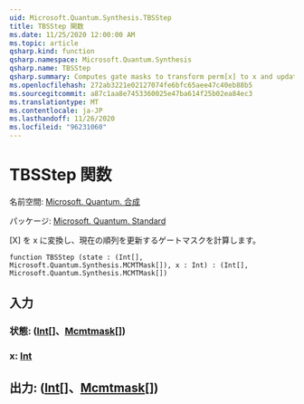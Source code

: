```yaml
---
uid: Microsoft.Quantum.Synthesis.TBSStep
title: TBSStep 関数
ms.date: 11/25/2020 12:00:00 AM
ms.topic: article
qsharp.kind: function
qsharp.namespace: Microsoft.Quantum.Synthesis
qsharp.name: TBSStep
qsharp.summary: Computes gate masks to transform perm[x] to x and updates the current permutation.
ms.openlocfilehash: 272ab3221e02127074fe6bfc65aee47c40eb88b5
ms.sourcegitcommit: a87c1aa8e7453360025e47ba614f25b02ea84ec3
ms.translationtype: MT
ms.contentlocale: ja-JP
ms.lasthandoff: 11/26/2020
ms.locfileid: "96231060"
---
```

# <a name="tbsstep-function"></a>TBSStep 関数

名前空間: [Microsoft. Quantum. 合成](xref:Microsoft.Quantum.Synthesis)

パッケージ: [Microsoft. Quantum. Standard](https://nuget.org/packages/Microsoft.Quantum.Standard)


[X] を x に変換し、現在の順列を更新するゲートマスクを計算します。

```qsharp
function TBSStep (state : (Int[], Microsoft.Quantum.Synthesis.MCMTMask[]), x : Int) : (Int[], Microsoft.Quantum.Synthesis.MCMTMask[])
```


## <a name="input"></a>入力

### <a name="state--intmcmtmask"></a>状態: ([Int](xref:microsoft.quantum.lang-ref.int)[]、[Mcmtmask](xref:Microsoft.Quantum.Synthesis.MCMTMask)[])




### <a name="x--int"></a>x: [Int](xref:microsoft.quantum.lang-ref.int)





## <a name="output--intmcmtmask"></a>出力: ([Int](xref:microsoft.quantum.lang-ref.int)[]、[Mcmtmask](xref:Microsoft.Quantum.Synthesis.MCMTMask)[])

